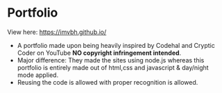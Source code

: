 # Portfolio

View here: https://imvbh.github.io/

- A portfolio made upon being heavily inspired by Codehal and Cryptic Coder on YouTube **NO copyright infringement intended**.
- Major difference: They made the sites using node.js whereas this portfolio is entirely made out of html,css and javascript & day/night mode applied.
- Reusing the code is allowed with proper recognition is allowed.
